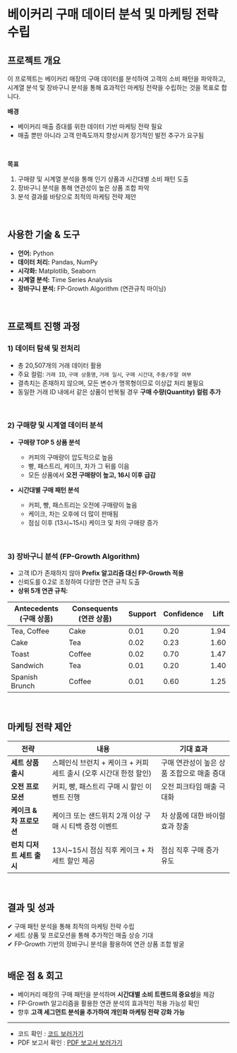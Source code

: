 # 베이커리 구매 데이터 분석 및 마케팅 전략 수립

## 프로젝트 개요
이 프로젝트는 베이커리 매장의 구매 데이터를 분석하여 고객의 소비 패턴을 파악하고, 시계열 분석 및 장바구니 분석을 통해 효과적인 마케팅 전략을 수립하는 것을 목표로 합니다.

**배경**  
- 베이커리 매출 증대를 위한 데이터 기반 마케팅 전략 필요  
- 매출 뿐만 아니라 고객 만족도까지 향상시켜 장기적인 발전 추구가 요구됨
<br>

**목표**  
1. 구매량 및 시계열 분석을 통해 인기 상품과 시간대별 소비 패턴 도출  
2. 장바구니 분석을 통해 연관성이 높은 상품 조합 파악  
3. 분석 결과를 바탕으로 최적의 마케팅 전략 제안  
<br>

## 사용한 기술 & 도구  
- **언어:** Python  
- **데이터 처리:** Pandas, NumPy  
- **시각화:** Matplotlib, Seaborn  
- **시계열 분석:** Time Series Analysis  
- **장바구니 분석:** FP-Growth Algorithm (연관규칙 마이닝)  
<br>

## 프로젝트 진행 과정  

### 1) 데이터 탐색 및 전처리  
- 총 20,507개의 거래 데이터 활용  
- 주요 컬럼: `거래 ID`, `구매 상품명`, `거래 일시`, `구매 시간대`, `주중/주말 여부`  
- 결측치는 존재하지 않으며, 모든 변수가 명목형이므로 이상값 처리 불필요  
- 동일한 거래 ID 내에서 같은 상품이 반복될 경우 **구매 수량(Quantity) 컬럼 추가**  
<br>

### 2) 구매량 및 시계열 데이터 분석  
- **구매량 TOP 5 상품 분석**  
  - 커피의 구매량이 압도적으로 높음  
  - 빵, 패스트리, 케이크, 차가 그 뒤를 이음  
  - 모든 상품에서 **오전 구매량이 높고, 16시 이후 급감**  

- **시간대별 구매 패턴 분석**  
  - 커피, 빵, 패스트리는 오전에 구매량이 높음  
  - 케이크, 차는 오후에 더 많이 판매됨  
  - 점심 이후 (13시~15시) 케이크 및 차의 구매량 증가  
<br>

### 3) 장바구니 분석 (FP-Growth Algorithm)  
- 고객 ID가 존재하지 않아 **Prefix 알고리즘 대신 FP-Growth 적용**  
- 신뢰도를 0.2로 조정하여 다양한 연관 규칙 도출  
- **상위 5개 연관 규칙:**  

| Antecedents (구매 상품) | Consequents (연관 상품) | Support | Confidence | Lift |
|-----------------|-----------------|---------|------------|------|
| Tea, Coffee     | Cake            | 0.01    | 0.20       | 1.94 |
| Cake           | Tea             | 0.02    | 0.23       | 1.60 |
| Toast          | Coffee          | 0.02    | 0.70       | 1.47 |
| Sandwich       | Tea             | 0.01    | 0.20       | 1.40 |
| Spanish Brunch | Coffee          | 0.01    | 0.60       | 1.25 |
<br>

## 마케팅 전략 제안  

| 전략 | 내용 | 기대 효과 |
|------|------|----------|
| **세트 상품 출시** | 스페인식 브런치 + 케이크 + 커피 세트 출시 (오후 시간대 한정 할인) | 구매 연관성이 높은 상품 조합으로 매출 증대 |
| **오전 프로모션** | 커피, 빵, 패스트리 구매 시 할인 이벤트 진행 | 오전 피크타임 매출 극대화 |
| **케이크 & 차 프로모션** | 케이크 또는 샌드위치 2개 이상 구매 시 티백 증정 이벤트 | 차 상품에 대한 바이럴 효과 창출 |
| **런치 디저트 세트 출시** | 13시~15시 점심 직후 케이크 + 차 세트 할인 제공 | 점심 직후 구매 증가 유도 |
<br>

## 결과 및 성과  
✔ 구매 패턴 분석을 통해 최적의 마케팅 전략 수립  
✔ 세트 상품 및 프로모션을 통해 추가적인 매출 상승 기대  
✔ FP-Growth 기반의 장바구니 분석을 활용하여 연관 상품 조합 발굴  
<br>

## 배운 점 & 회고
- 베이커리 매장의 구매 패턴을 분석하며 **시간대별 소비 트렌드의 중요성**을 체감  
- FP-Growth 알고리즘을 활용한 연관 분석의 효과적인 적용 가능성 확인  
- 향후 **고객 세그먼트 분석을 추가하여 개인화 마케팅 전략 강화 가능**

---
- 코드 확인 : [코드 보러가기](https://github.com/harrym8n/Proj_Bakery_DA/blob/main/Bakery_data_analysis.ipynb)
- PDF 보고서 확인 : [PDF 보고서 보러가기](https://github.com/harrym8n/Proj_Bakery_DA/blob/main/Bakery_data_analysis_report.pdf)
 

